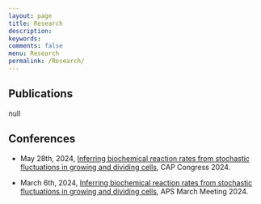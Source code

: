 ```yaml
---
layout: page
title: Research
description: 
keywords: 
comments: false
menu: Research
permalink: /Research/
---
```


## Publications

null

## Conferences

- May 28th, 2024, [Inferring biochemical reaction rates from stochastic fluctuations in growing and dividing cells](https://indico.cern.ch/event/1316311/contributions/5866429/), CAP Congress 2024.

- March 6th, 2024, [Inferring biochemical reaction rates from stochastic fluctuations in growing and dividing cells](https://meetings.aps.org/Meeting/MAR24/Session/HH02.5), APS March Meeting 2024.

